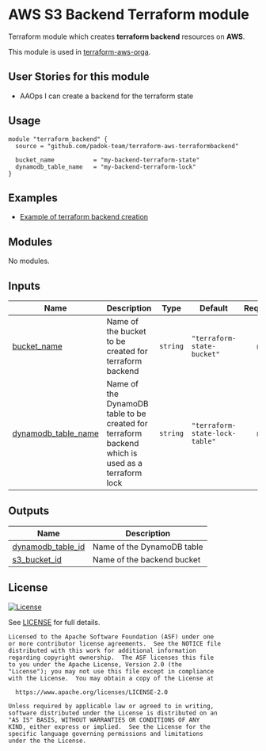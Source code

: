# AWS S3 Backend Terraform module

Terraform module which creates **terraform backend** resources on **AWS**.

This module is used in [terraform-aws-orga](https://github.com/padok-team/terraform-aws-orga).

## User Stories for this module

- AAOps I can create a backend for the terraform state

## Usage

```hcl
module "terraform_backend" {
  source = "github.com/padok-team/terraform-aws-terraformbackend"

  bucket_name           = "my-backend-terraform-state"
  dynamodb_table_name   = "my-backend-terraform-lock"
}
```

## Examples

- [Example of terraform backend creation](examples/example_basic/main.tf)

<!-- BEGIN_TF_DOCS -->
## Modules

No modules.

## Inputs

| Name | Description | Type | Default | Required |
|------|-------------|------|---------|:--------:|
| <a name="input_bucket_name"></a> [bucket\_name](#input\_bucket\_name) | Name of the bucket to be created for terraform backend | `string` | `"terraform-state-bucket"` | no |
| <a name="input_dynamodb_table_name"></a> [dynamodb\_table\_name](#input\_dynamodb\_table\_name) | Name of the DynamoDB table to be created for terraform backend which is used as a terraform lock | `string` | `"terraform-state-lock-table"` | no |

## Outputs

| Name | Description |
|------|-------------|
| <a name="output_dynamodb_table_id"></a> [dynamodb\_table\_id](#output\_dynamodb\_table\_id) | Name of the DynamoDB table |
| <a name="output_s3_bucket_id"></a> [s3\_bucket\_id](#output\_s3\_bucket\_id) | Name of the backend bucket |
<!-- END_TF_DOCS -->

## License

[![License](https://img.shields.io/badge/License-Apache%202.0-blue.svg)](https://opensource.org/licenses/Apache-2.0)

See [LICENSE](LICENSE) for full details.

```text
Licensed to the Apache Software Foundation (ASF) under one
or more contributor license agreements.  See the NOTICE file
distributed with this work for additional information
regarding copyright ownership.  The ASF licenses this file
to you under the Apache License, Version 2.0 (the
"License"); you may not use this file except in compliance
with the License.  You may obtain a copy of the License at

  https://www.apache.org/licenses/LICENSE-2.0

Unless required by applicable law or agreed to in writing,
software distributed under the License is distributed on an
"AS IS" BASIS, WITHOUT WARRANTIES OR CONDITIONS OF ANY
KIND, either express or implied.  See the License for the
specific language governing permissions and limitations
under the the License.
```
